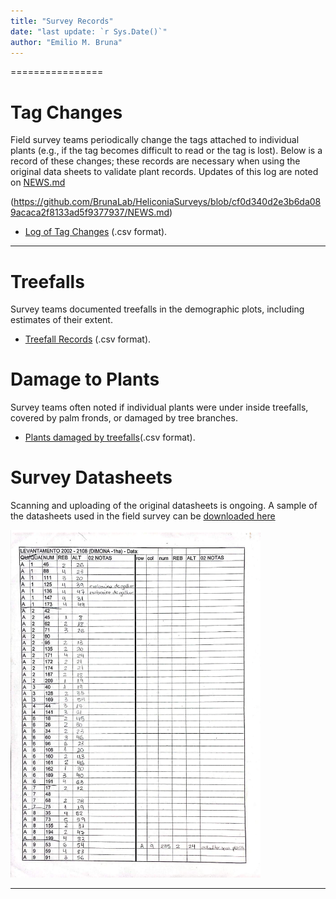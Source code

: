 ```yaml
---
title: "Survey Records"
date: "last update: `r Sys.Date()`"
author: "Emilio M. Bruna"
---
```


================

# Tag Changes 

Field survey teams periodically change the tags attached to individual plants (e.g., if the tag becomes difficult to read or the tag is lost). Below is a record of these changes; these records are necessary when using the original data sheets to validate plant records. Updates of this log are noted on [NEWS.md](/NEWS.md)

(https://github.com/BrunaLab/HeliconiaSurveys/blob/cf0d340d2e3b6da089acaca2f8133ad5f9377937/NEWS.md)  

- [Log of Tag Changes](https://github.com/BrunaLab/HeliconiaSurveys/blob/1649ea958df1fc2da0187693bca40ce38bebb759/survey_clean/tag_changes.csv) (.csv format).

--- 

# Treefalls

Survey teams documented treefalls in the demographic plots, including estimates of their extent.

- [Treefall Records](link) (.csv format).

# Damage to Plants

Survey teams often noted if individual plants were under inside treefalls, covered by palm fronds, or damaged by tree branches. 

- [Plants damaged by treefalls](https://github.com/BrunaLab/HeliconiaSurveys/blob/ca06ba6c501ad2bb6a43c6a6636cb09afccb5614/survey_clean/treefall_impacts.csv)(.csv format).


# Survey Datasheets

Scanning and uploading of the original datasheets is ongoing. A sample of the datasheets used in the field survey can be [downloaded here](../survey_records/survey_sheets/Dimona1_2108_2002-compressed.pdf)

<img src="./docs/survey_records/survey_sheets/dimona_2108_2022.png" width="400px">

---
